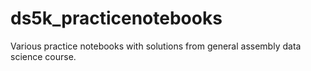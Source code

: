 # ds5k_practicenotebooks
Various practice notebooks with solutions from general assembly data science course.
